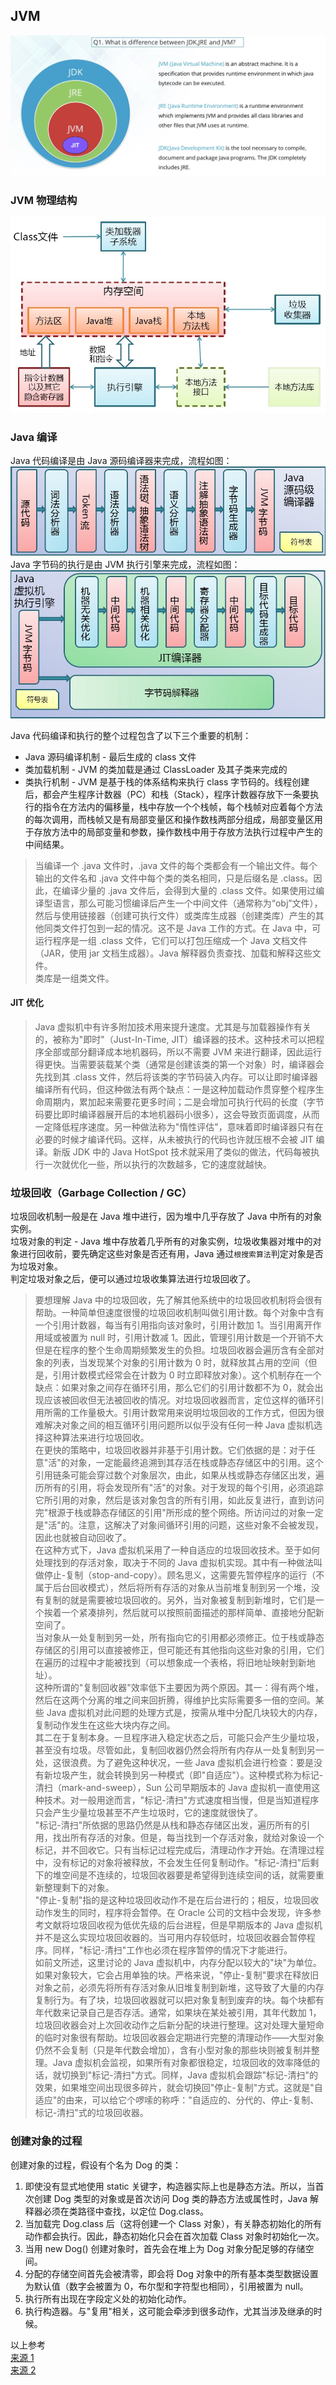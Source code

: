 ## JVM
![](./JDK%20JRE%20JVM.png)  
  
  
### JVM 物理结构
![](./JVM%20物理结构.gif)  
  
  
### Java 编译
Java 代码编译是由 Java 源码编译器来完成，流程如图：  
![](./Java%20Compile.gif)  
Java 字节码的执行是由 JVM 执行引擎来完成，流程如图：  
![](./Java%20Compile%202.gif)  
  
Java 代码编译和执行的整个过程包含了以下三个重要的机制：  
* Java 源码编译机制 - 最后生成的 class 文件
* 类加载机制 - JVM 的类加载是通过 ClassLoader 及其子类来完成的
* 类执行机制 - JVM 是基于栈的体系结构来执行 class 字节码的。线程创建后，都会产生程序计数器（PC）和栈（Stack），程序计数器存放下一条要执行的指令在方法内的偏移量，栈中存放一个个栈帧，每个栈帧对应着每个方法的每次调用，而栈帧又是有局部变量区和操作数栈两部分组成，局部变量区用于存放方法中的局部变量和参数，操作数栈中用于存放方法执行过程中产生的中间结果。  
  
> 当编译一个 .java 文件时，.java 文件的每个类都会有一个输出文件。每个输出的文件名和 .java 文件中每个类的类名相同，只是后缀名是 .class。因此，在编译少量的 .java 文件后，会得到大量的 .class 文件。如果使用过编译型语言，那么可能习惯编译后产生一个中间文件（通常称为“obj”文件），然后与使用链接器（创建可执行文件）或类库生成器（创建类库）产生的其他同类文件打包到一起的情况。这不是 Java 工作的方式。在 Java 中，可运行程序是一组 .class 文件，它们可以打包压缩成一个 Java 文档文件（JAR，使用 jar 文档生成器）。Java 解释器负责查找、加载和解释这些文件。  
> 类库是一组类文件。  
  
#### JIT 优化
> Java 虚拟机中有许多附加技术用来提升速度。尤其是与加载器操作有关的，被称为"即时"（Just-In-Time, JIT）编译器的技术。这种技术可以把程序全部或部分翻译成本地机器码，所以不需要 JVM 来进行翻译，因此运行得更快。当需要装载某个类（通常是创建该类的第一个对象）时，编译器会先找到其 .class 文件，然后将该类的字节码装入内存。可以让即时编译器编译所有代码，但这种做法有两个缺点：一是这种加载动作贯穿整个程序生命周期内，累加起来需要花更多时间；二是会增加可执行代码的长度（字节码要比即时编译器展开后的本地机器码小很多），这会导致页面调度，从而一定降低程序速度。另一种做法称为"惰性评估"，意味着即时编译器只有在必要的时候才编译代码。这样，从未被执行的代码也许就压根不会被 JIT 编译。新版 JDK 中的 Java HotSpot 技术就采用了类似的做法，代码每被执行一次就优化一些，所以执行的次数越多，它的速度就越快。  
  
  
### 垃圾回收（Garbage Collection / GC）
垃圾回收机制一般是在 Java 堆中进行，因为堆中几乎存放了 Java 中所有的对象实例。  
垃圾对象的判定 - Java 堆中存放着几乎所有的对象实例，垃圾收集器对堆中的对象进行回收前，要先确定这些对象是否还有用，Java 通过`根搜索算法`判定对象是否为垃圾对象。  
判定垃圾对象之后，便可以通过垃圾收集算法进行垃圾回收了。  
  
> 要想理解 Java 中的垃圾回收，先了解其他系统中的垃圾回收机制将会很有帮助。一种简单但速度很慢的垃圾回收机制叫做引用计数。每个对象中含有一个引用计数器，每当有引用指向该对象时，引用计数加 1。当引用离开作用域或被置为 null 时，引用计数减 1。因此，管理引用计数是一个开销不大但是在程序的整个生命周期频繁发生的负担。垃圾回收器会遍历含有全部对象的列表，当发现某个对象的引用计数为 0 时，就释放其占用的空间（但是，引用计数模式经常会在计数为 0 时立即释放对象）。这个机制存在一个缺点：如果对象之间存在循环引用，那么它们的引用计数都不为 0，就会出现应该被回收但无法被回收的情况。对垃圾回收器而言，定位这样的循环引用所需的工作量极大。引用计数常用来说明垃圾回收的工作方式，但因为很难解决对象之间的相互循环引用问题所以似乎没有任何一种 Java 虚拟机选择这种算法来进行垃圾回收。  
> 在更快的策略中，垃圾回收器并非基于引用计数。它们依据的是：对于任意"活"的对象，一定能最终追溯到其存活在栈或静态存储区中的引用。这个引用链条可能会穿过数个对象层次，由此，如果从栈或静态存储区出发，遍历所有的引用，将会发现所有"活"的对象。对于发现的每个引用，必须追踪它所引用的对象，然后是该对象包含的所有引用，如此反复进行，直到访问完"根源于栈或静态存储区的引用"所形成的整个网络。所访问过的对象一定是"活"的。注意，这解决了对象间循环引用的问题，这些对象不会被发现，因此也就被自动回收了。  
> 在这种方式下，Java 虚拟机采用了一种自适应的垃圾回收技术。至于如何处理找到的存活对象，取决于不同的 Java 虚拟机实现。其中有一种做法叫做停止-复制（stop-and-copy）。顾名思义，这需要先暂停程序的运行（不属于后台回收模式），然后将所有存活的对象从当前堆复制到另一个堆，没有复制的就是需要被垃圾回收的。另外，当对象被复制到新堆时，它们是一个挨着一个紧凑排列，然后就可以按照前面描述的那样简单、直接地分配新空间了。  
> 当对象从一处复制到另一处，所有指向它的引用都必须修正。位于栈或静态存储区的引用可以直接被修正，但可能还有其他指向这些对象的引用，它们在遍历的过程中才能被找到（可以想象成一个表格，将旧地址映射到新地址）。  
> 这种所谓的"复制回收器"效率低下主要因为两个原因。其一：得有两个堆，然后在这两个分离的堆之间来回折腾，得维护比实际需要多一倍的空间。某些 Java 虚拟机对此问题的处理方式是，按需从堆中分配几块较大的内存，复制动作发生在这些大块内存之间。  
> 其二在于复制本身。一旦程序进入稳定状态之后，可能只会产生少量垃圾，甚至没有垃圾。尽管如此，复制回收器仍然会将所有内存从一处复制到另一处，这很浪费。为了避免这种状况，一些 Java 虚拟机会进行检查：要是没有新垃圾产生，就会转换到另一种模式（即"自适应"）。这种模式称为标记-清扫（mark-and-sweep），Sun 公司早期版本的 Java 虚拟机一直使用这种技术。对一般用途而言，"标记-清扫"方式速度相当慢，但是当知道程序只会产生少量垃圾甚至不产生垃圾时，它的速度就很快了。  
> "标记-清扫"所依据的思路仍然是从栈和静态存储区出发，遍历所有的引用，找出所有存活的对象。但是，每当找到一个存活对象，就给对象设一个标记，并不回收它。只有当标记过程完成后，清理动作才开始。在清理过程中，没有标记的对象将被释放，不会发生任何复制动作。"标记-清扫"后剩下的堆空间是不连续的，垃圾回收器要是希望得到连续空间的话，就需要重新整理剩下的对象。  
> "停止-复制"指的是这种垃圾回收动作不是在后台进行的；相反，垃圾回收动作发生的同时，程序将会暂停。在 Oracle 公司的文档中会发现，许多参考文献将垃圾回收视为低优先级的后台进程，但是早期版本的 Java 虚拟机并不是这么实现垃圾回收器的。当可用内存较低时，垃圾回收器会暂停程序。同样，"标记-清扫"工作也必须在程序暂停的情况下才能进行。  
> 如前文所述，这里讨论的 Java 虚拟机中，内存分配以较大的"块"为单位。如果对象较大，它会占用单独的块。严格来说，"停止-复制"要求在释放旧对象之前，必须先将所有存活对象从旧堆复制到新堆，这导致了大量的内存复制行为。有了块，垃圾回收器就可以把对象复制到废弃的块。每个块都有年代数来记录自己是否存活。通常，如果块在某处被引用，其年代数加 1，垃圾回收器会对上次回收动作之后新分配的块进行整理。这对处理大量短命的临时对象很有帮助。垃圾回收器会定期进行完整的清理动作——大型对象仍然不会复制（只是年代数会增加），含有小型对象的那些块则被复制并整理。Java 虚拟机会监视，如果所有对象都很稳定，垃圾回收的效率降低的话，就切换到"标记-清扫"方式。同样，Java 虚拟机会跟踪"标记-清扫"的效果，如果堆空间出现很多碎片，就会切换回"停止-复制"方式。这就是"自适应"的由来，可以给它个啰嗦的称呼："自适应的、分代的、停止-复制、标记-清扫"式的垃圾回收器。  
  
  
### 创建对象的过程
创建对象的过程，假设有个名为 Dog 的类：  
1. 即使没有显式地使用 static 关键字，构造器实际上也是静态方法。所以，当首次创建 Dog 类型的对象或是首次访问 Dog 类的静态方法或属性时，Java 解释器必须在类路径中查找，以定位 Dog.class。
2. 当加载完 Dog.class 后（这将创建一个 Class 对象），有关静态初始化的所有动作都会执行。因此，静态初始化只会在首次加载 Class 对象时初始化一次。
3. 当用 new Dog() 创建对象时，首先会在堆上为 Dog 对象分配足够的存储空间。
4. 分配的存储空间首先会被清零，即会将 Dog 对象中的所有基本类型数据设置为默认值（数字会被置为 0，布尔型和字符型也相同），引用被置为 null。
5. 执行所有出现在字段定义处的初始化动作。
6. 执行构造器。与"复用"相关，这可能会牵涉到很多动作，尤其当涉及继承的时候。  
  
  
以上参考  
[来源 1](https://wiki.jikexueyuan.com/project/java-vm/)  
[来源 2](https://lingcoder.github.io/OnJava8/#/book/06-Housekeeping?id=%e5%9e%83%e5%9c%be%e5%9b%9e%e6%94%b6%e5%99%a8%e5%a6%82%e4%bd%95%e5%b7%a5%e4%bd%9c)
